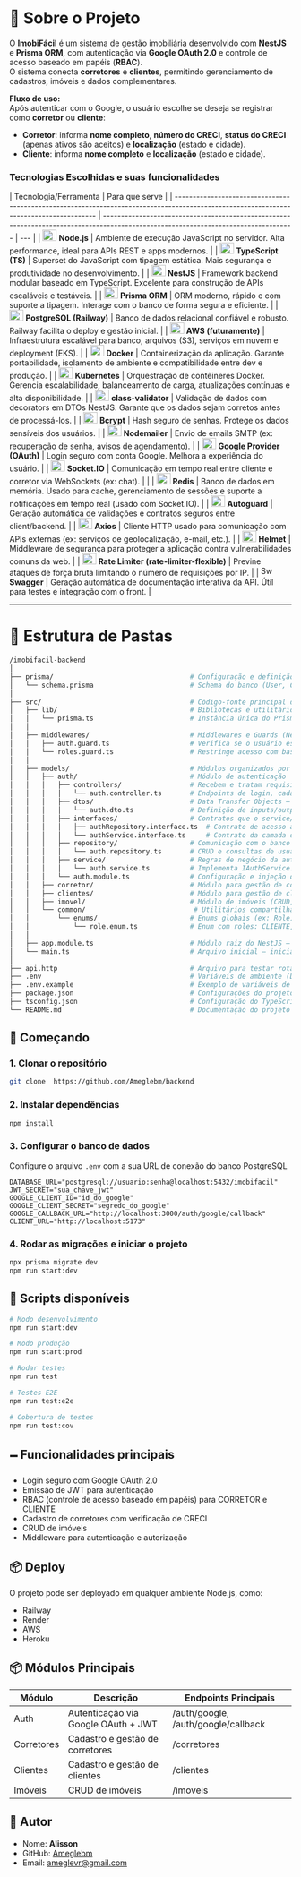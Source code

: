# 📃 Sobre o Projeto

O **ImobiFácil** é um sistema de gestão imobiliária desenvolvido com **NestJS** e **Prisma ORM**, com autenticação via **Google OAuth 2.0** e controle de acesso baseado em papéis (**RBAC**).  
O sistema conecta **corretores** e **clientes**, permitindo gerenciamento de cadastros, imóveis e dados complementares.

**Fluxo de uso:**  
Após autenticar com o Google, o usuário escolhe se deseja se registrar como **corretor** ou **cliente**:

- **Corretor**: informa **nome completo**, **número do CRECI**, **status do CRECI** (apenas ativos são aceitos) e **localização** (estado e cidade).
- **Cliente**: informa **nome completo** e **localização** (estado e cidade).

### Tecnologias Escolhidas e suas funcionalidades

| Tecnologia/Ferramenta                                                                                                                  | Para que serve                                                                                                                      |
| -------------------------------------------------------------------------------------------------------------------------------------- | ----------------------------------------------------------------------------------------------------------------------------------- | --- |
| <img height="20" width="25" src="https://skillicons.dev/icons?i=nodejs" alt="Node.js"> **Node.js**                                     | Ambiente de execução JavaScript no servidor. Alta performance, ideal para APIs REST e apps modernos.                                |
| <img height="20" width="25" src="https://skillicons.dev/icons?i=ts" alt="TypeScript"> **TypeScript (TS)**                              | Superset do JavaScript com tipagem estática. Mais segurança e produtividade no desenvolvimento.                                     |
| <img height="20" width="25" src="https://skillicons.dev/icons?i=nest" alt="NestJS"> **NestJS**                                         | Framework backend modular baseado em TypeScript. Excelente para construção de APIs escaláveis e testáveis.                          |
| <img height="20" width="25" src="https://skillicons.dev/icons?i=prisma" alt="Prisma ORM"> **Prisma ORM**                               | ORM moderno, rápido e com suporte a tipagem. Interage com o banco de forma segura e eficiente.                                      |
| <img height="20" width="25" src="https://skillicons.dev/icons?i=postgres" alt="PostgreSQL"> **PostgreSQL (Railway)**                   | Banco de dados relacional confiável e robusto. Railway facilita o deploy e gestão inicial.                                          |
| <img height="20" width="25" src="https://skillicons.dev/icons?i=aws" alt="AWS"> **AWS (futuramente)**                                  | Infraestrutura escalável para banco, arquivos (S3), serviços em nuvem e deployment (EKS).                                           |
| <img height="20" width="25" src="https://skillicons.dev/icons?i=docker" alt="Docker"> **Docker**                                       | Containerização da aplicação. Garante portabilidade, isolamento de ambiente e compatibilidade entre dev e produção.                 |
| <img height="20" width="25" src="https://skillicons.dev/icons?i=kubernetes" alt="Kubernetes"> **Kubernetes**                           | Orquestração de contêineres Docker. Gerencia escalabilidade, balanceamento de carga, atualizações contínuas e alta disponibilidade. |
| <img height="20" width="25" src="https://skillicons.dev/icons?i=nest" alt="class-validator"> **class-validator**                       | Validação de dados com decorators em DTOs NestJS. Garante que os dados sejam corretos antes de processá-los.                        |
| <img height="20" width="25" src="https://skillicons.dev/icons?i=haskell" alt="Bcrypt"> **Bcrypt**                                      | Hash seguro de senhas. Protege os dados sensíveis dos usuários.                                                                     |
| <img height="20" width="25" src="https://skillicons.dev/icons?i=gmail" alt="Nodemailer"> **Nodemailer**                                | Envio de emails SMTP (ex: recuperação de senha, avisos de agendamento).                                                             |
| <img height="20" width="25" src="https://skillicons.dev/icons?i=googlecloud" alt="Google OAuth"> **Google Provider (OAuth)**           | Login seguro com conta Google. Melhora a experiência do usuário.                                                                    |
| <img height="20" width="25" src="https://skillicons.dev/icons?i=react" alt="Socket.IO"> **Socket.IO**                                  | Comunicação em tempo real entre cliente e corretor via WebSockets (ex: chat).                                                       |     |
| <img height="20" width="25" src="https://skillicons.dev/icons?i=redis" alt="Redis"> **Redis**                                          | Banco de dados em memória. Usado para cache, gerenciamento de sessões e suporte a notificações em tempo real (usado com Socket.IO). |
| <img height="20" width="25" src="https://skillicons.dev/icons?i=nest" alt="Autoguard"> **Autoguard**                                   | Geração automática de validações e contratos seguros entre client/backend.                                                          |
| <img height="20" width="25" src="https://skillicons.dev/icons?i=nodejs" alt="Axios"> **Axios**                                         | Cliente HTTP usado para comunicação com APIs externas (ex: serviços de geolocalização, e-mail, etc.).                               |
| <img height="20" width="25" src="https://skillicons.dev/icons?i=nodejs" alt="Helmet"> **Helmet**                                       | Middleware de segurança para proteger a aplicação contra vulnerabilidades comuns da web.                                            |
| <img height="20" width="25" src="https://skillicons.dev/icons?i=nodejs" alt="Rate Limiter"> **Rate Limiter (rate-limiter-flexible)**   | Previne ataques de força bruta limitando o número de requisições por IP.                                                            |
| <img height="17" width="21" src="http://fruzenshtein.com/wp-content/uploads/2014/12/swagger-ui-300x293.png" alt="Swagger"> **Swagger** | Geração automática de documentação interativa da API. Útil para testes e integração com o front.                                    |

---

# 📂 Estrutura de Pastas

```bash
/imobifacil-backend
│
├── prisma/                                  # Configuração e definição do banco de dados
│   └── schema.prisma                        # Schema do banco (User, Corretor, Cliente) usando Prisma ORM
│
├── src/                                     # Código-fonte principal da aplicação
│   ├── lib/                                 # Bibliotecas e utilitários globais
│   │   └── prisma.ts                        # Instância única do PrismaClient para acesso ao banco
│   │
│   ├── middlewares/                         # Middlewares e Guards (NestJS)
│   │   ├── auth.guard.ts                    # Verifica se o usuário está autenticado (JWT)
│   │   └── roles.guard.ts                   # Restringe acesso com base no papel (RBAC)
│   │
│   ├── models/                              # Módulos organizados por domínio da aplicação
│   │   ├── auth/                            # Módulo de autenticação
│   │   │   ├── controllers/                 # Recebem e tratam requisições HTTP
│   │   │   │   └── auth.controller.ts       # Endpoints de login, cadastro e Google OAuth
│   │   │   ├── dtos/                        # Data Transfer Objects — validação e tipagem de dados
│   │   │   │   └── auth.dto.ts              # Definição de inputs/outputs da autenticação
│   │   │   ├── interfaces/                  # Contratos que o service/repository devem seguir
│   │   │   │   ├── authRepository.interface.ts  # Contrato de acesso a dados (Prisma) p/ Auth
│   │   │   │   └── authService.interface.ts     # Contrato da camada de serviço (regras Auth)
│   │   │   ├── repository/                  # Comunicação com o banco de dados
│   │   │   │   └── auth.repository.ts       # CRUD e consultas de usuários
│   │   │   ├── service/                     # Regras de negócio da autenticação
│   │   │   │   └── auth.service.ts          # Implementa IAuthService: valida token Google, emite JWT, define role (RBAC), completa perfis e verifica CRECI
│   │   │   └── auth.module.ts               # Configuração e injeção de dependências do módulo Auth
│   │   ├── corretor/                        # Módulo para gestão de corretores (cadastro, CRECI, status)
│   │   ├── clientes/                        # Módulo para gestão de clientes
│   │   ├── imovel/                          # Módulo de imóveis (CRUD, listagem, busca, etc.)
│   │   └── common/                           # Utilitários compartilhados entre módulos
│   │       └── enums/                       # Enums globais (ex: Role)
│   │           └── role.enum.ts             # Enum com roles: CLIENTE, CORRETOR, ADMIN
│   │
│   ├── app.module.ts                        # Módulo raiz do NestJS — importa todos os outros módulos
│   └── main.ts                              # Arquivo inicial — inicializa a aplicação
│
├── api.http                                 # Arquivo para testar rotas (extensão REST Client no VSCode)
├── .env                                     # Variáveis de ambiente (DB, Google OAuth, JWT)
├── .env.example                             # Exemplo de variáveis de ambiente para configuração local
├── package.json                             # Configurações do projeto e dependências
├── tsconfig.json                            # Configuração do TypeScript
└── README.md                                # Documentação do projeto

```

## 🚀 Começando

### 1. Clonar o repositório

```bash
git clone  https://github.com/Ameglebm/backend
```

### 2. Instalar dependências

```bash
npm install
```

### 3. Configurar o banco de dados

Configure o arquivo `.env` com a sua URL de conexão do banco PostgreSQL

```env
DATABASE_URL="postgresql://usuario:senha@localhost:5432/imobifacil"
JWT_SECRET="sua_chave_jwt"
GOOGLE_CLIENT_ID="id_do_google"
GOOGLE_CLIENT_SECRET="segredo_do_google"
GOOGLE_CALLBACK_URL="http://localhost:3000/auth/google/callback"
CLIENT_URL="http://localhost:5173"
```

### 4. Rodar as migrações e iniciar o projeto

```bash
npx prisma migrate dev
npm run start:dev
```

## 🔢 Scripts disponíveis

```bash
# Modo desenvolvimento
npm run start:dev

# Modo produção
npm run start:prod

# Rodar testes
npm run test

# Testes E2E
npm run test:e2e

# Cobertura de testes
npm run test:cov
```

## 🗕️ Funcionalidades principais

- Login seguro com Google OAuth 2.0
- Emissão de JWT para autenticação
- RBAC (controle de acesso baseado em papéis) para CORRETOR e CLIENTE
- Cadastro de corretores com verificação de CRECI
- CRUD de imóveis
- Middleware para autenticação e autorização

## 📦 Deploy

O projeto pode ser deployado em qualquer ambiente Node.js, como:

- Railway
- Render
- AWS
- Heroku

## 📦 Módulos Principais

| Módulo     | Descrição                           | Endpoints Principais                |
| ---------- | ----------------------------------- | ----------------------------------- |
| Auth       | Autenticação via Google OAuth + JWT | /auth/google, /auth/google/callback |
| Corretores | Cadastro e gestão de corretores     | /corretores                         |
| Clientes   | Cadastro e gestão de clientes       | /clientes                           |
| Imóveis    | CRUD de imóveis                     | /imoveis                            |

## 🚧 Autor

- Nome: **Alisson**
- GitHub: [Ameglebm](https://github.com/Ameglebm)
- Email: [ameglevr@gmail.com](mailto:ameglevr@gmail.com)
